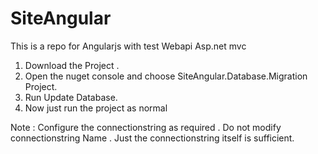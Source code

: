 SiteAngular
===========

This is  a repo for Angularjs with test Webapi Asp.net mvc


1. Download the Project . 
2. Open the nuget console and choose SiteAngular.Database.Migration Project.
3. Run Update Database.
4. Now just run the project as normal 

Note : Configure the connectionstring as required . Do not modify connectionstring Name . Just the connectionstring itself is sufficient.
